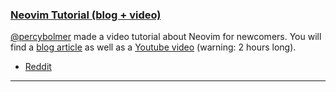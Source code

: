 <h3 id="guide-neovim-tutorial">
    <a href="#guide-neovim-tutorial">
        <span class="icon-text">
            <span class="icon">
                <i class="fa-solid fa-lightbulb"></i>
            </span>
            <span>Neovim Tutorial (blog + video)</span>
        </span>
    </a>
</h3>

[@percybolmer](https://programmingpercy.tech/blog) made a video tutorial about Neovim for newcomers. You will find a
[blog article](https://programmingpercy.tech/blog/learn-how-to-use-neovim-as-ide/) as well as a
[Youtube video](https://www.youtube.com/watch?v=H0J1c48NObc) (warning: 2 hours long).

- [Reddit](https://www.reddit.com/r/neovim/comments/zsxe2y/i_made_a_tutorial_on_learning_neovim_self/)

---

